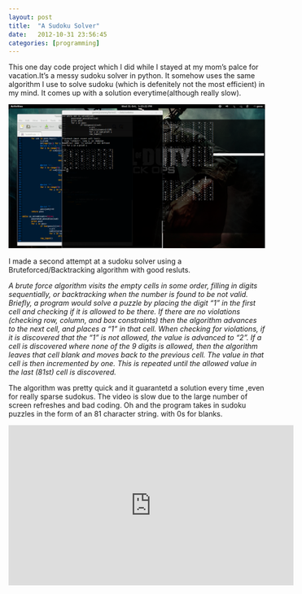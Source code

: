 ```yaml
---
layout: post
title:  "A Sudoku Solver"
date:   2012-10-31 23:56:45
categories: [programming]
---
```


This one day code project which I did while I stayed at my mom’s palce for vacation.It’s a messy sudoku solver in python. It somehow uses the same algorithm I use to solve sudoku (which is defenitely not the most efficient) in my mind. It comes up with a solution everytime(although really slow).

![My helpful screenshot](/assets/images/sudoku.png)

I made a second attempt at a sudoku solver using a Bruteforced/Backtracking algorithm with good resluts.

*A brute force algorithm visits the empty cells in some order, filling in digits sequentially, or backtracking when the number is found to be not valid. Briefly, a program would solve a puzzle by placing the digit “1” in the first cell and checking if it is allowed to be there. If there are no violations (checking row, column, and box constraints) then the algorithm advances to the next cell, and places a “1” in that cell. When checking for violations, if it is discovered that the “1” is not allowed, the value is advanced to “2”. If a cell is discovered where none of the 9 digits is allowed, then the algorithm leaves that cell blank and moves back to the previous cell. The value in that cell is then incremented by one. This is repeated until the allowed value in the last (81st) cell is discovered.*

The algorithm was pretty quick and it guarantetd a solution every time ,even for really sparse sudokus. The video is slow due to the large number of screen refreshes and bad coding.
Oh and the program takes in sudoku puzzles in the form of an 81 character string. with 0s for blanks.

<iframe width="560" height="315" src="https://www.youtube.com/embed/YHihjIRXKlg" frameborder="0" allow="accelerometer; autoplay; encrypted-media; gyroscope; picture-in-picture" allowfullscreen></iframe>